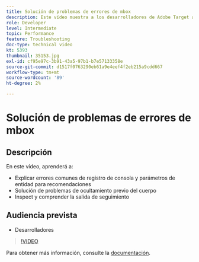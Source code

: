 ```yaml
---
title: Solución de problemas de errores de mbox
description: Este vídeo muestra a los desarrolladores de Adobe Target algunos errores comunes de registro de consola y parámetros de entidad para recomendaciones. Obtenga información sobre cómo solucionar el problema del fragmento de ocultamiento previo del cuerpo y cómo inspeccionar y comprender el resultado de seguimiento.
role: Developer
level: Intermediate
topic: Performance
feature: Troubleshooting
doc-type: technical video
kt: 5393
thumbnail: 35153.jpg
exl-id: cf95e97c-3b91-43a5-97b1-b7e57133358e
source-git-commit: d1517f0763290eb61a9e4eef4f2eb215a9cdd667
workflow-type: tm+mt
source-wordcount: '89'
ht-degree: 2%

---
```


# Solución de problemas de errores de mbox

## Descripción

En este vídeo, aprenderá a:

* Explicar errores comunes de registro de consola y parámetros de entidad para recomendaciones
* Solución de problemas de ocultamiento previo del cuerpo
* Inspect y comprender la salida de seguimiento

## Audiencia prevista

* Desarrolladores

>[!VIDEO](https://video.tv.adobe.com/v/35153/?quality=12)

Para obtener más información, consulte la [documentación](https://experienceleague.adobe.com/docs/target/using/troubleshoot/troubleshooting-target.html?lang=en).
